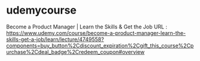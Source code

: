 # udemycourse
Become a Product Manager | Learn the Skills & Get the Job
URL : https://www.udemy.com/course/become-a-product-manager-learn-the-skills-get-a-job/learn/lecture/4749558?components=buy_button%2Cdiscount_expiration%2Cgift_this_course%2Cpurchase%2Cdeal_badge%2Credeem_coupon#overview
